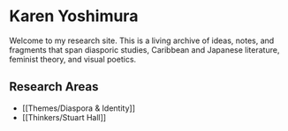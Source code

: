 # Karen Yoshimura

Welcome to my research site. This is a living archive of ideas, notes, and fragments that span diasporic studies, Caribbean and Japanese literature, feminist theory, and visual poetics.

## Research Areas
- [[Themes/Diaspora & Identity]]
- [[Thinkers/Stuart Hall]]
